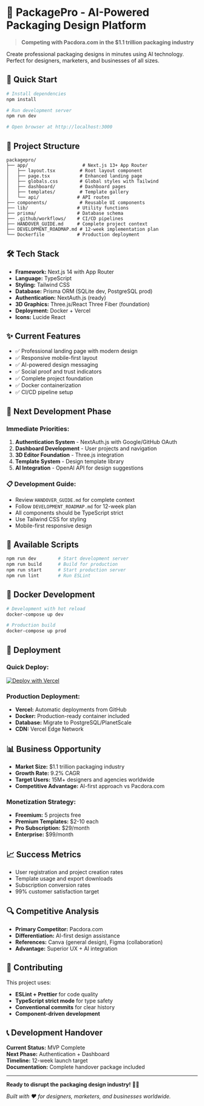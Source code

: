 # 🎨 PackagePro - AI-Powered Packaging Design Platform

> **Competing with Pacdora.com in the $1.1 trillion packaging industry**

Create professional packaging designs in minutes using AI technology. Perfect for designers, marketers, and businesses of all sizes.

## 🚀 Quick Start

```bash
# Install dependencies
npm install

# Run development server
npm run dev

# Open browser at http://localhost:3000
```

## 📁 Project Structure

```
packagepro/
├── app/                    # Next.js 13+ App Router
│   ├── layout.tsx         # Root layout component
│   ├── page.tsx           # Enhanced landing page
│   ├── globals.css        # Global styles with Tailwind
│   ├── dashboard/         # Dashboard pages
│   ├── templates/         # Template gallery
│   └── api/              # API routes
├── components/            # Reusable UI components
├── lib/                  # Utility functions
├── prisma/               # Database schema
├── .github/workflows/    # CI/CD pipelines
├── HANDOVER_GUIDE.md     # Complete project context
├── DEVELOPMENT_ROADMAP.md # 12-week implementation plan
└── Dockerfile            # Production deployment
```

## 🛠️ Tech Stack

- **Framework:** Next.js 14 with App Router
- **Language:** TypeScript
- **Styling:** Tailwind CSS
- **Database:** Prisma ORM (SQLite dev, PostgreSQL prod)
- **Authentication:** NextAuth.js (ready)
- **3D Graphics:** Three.js/React Three Fiber (foundation)
- **Deployment:** Docker + Vercel
- **Icons:** Lucide React

## ✨ Current Features

- ✅ Professional landing page with modern design
- ✅ Responsive mobile-first layout
- ✅ AI-powered design messaging
- ✅ Social proof and trust indicators
- ✅ Complete project foundation
- ✅ Docker containerization
- ✅ CI/CD pipeline setup

## 🎯 Next Development Phase

### **Immediate Priorities:**
1. **Authentication System** - NextAuth.js with Google/GitHub OAuth
2. **Dashboard Development** - User projects and navigation
3. **3D Editor Foundation** - Three.js integration
4. **Template System** - Design template library
5. **AI Integration** - OpenAI API for design suggestions

### **📋 Development Guide:**
- Review `HANDOVER_GUIDE.md` for complete context
- Follow `DEVELOPMENT_ROADMAP.md` for 12-week plan
- All components should be TypeScript strict
- Use Tailwind CSS for styling
- Mobile-first responsive design

## 🔄 Available Scripts

```bash
npm run dev        # Start development server
npm run build      # Build for production
npm run start      # Start production server
npm run lint       # Run ESLint
```

## 🐳 Docker Development

```bash
# Development with hot reload
docker-compose up dev

# Production build
docker-compose up prod
```

## 🚀 Deployment

### **Quick Deploy:**
[![Deploy with Vercel](https://vercel.com/button)](https://vercel.com/new/clone?repository-url=https://github.com/clrt3533/App/tree/packagepro-clean)

### **Production Deployment:**
- **Vercel:** Automatic deployments from GitHub
- **Docker:** Production-ready container included
- **Database:** Migrate to PostgreSQL/PlanetScale
- **CDN:** Vercel Edge Network

## 📊 Business Opportunity

- **Market Size:** $1.1 trillion packaging industry
- **Growth Rate:** 9.2% CAGR
- **Target Users:** 15M+ designers and agencies worldwide
- **Competitive Advantage:** AI-first approach vs Pacdora.com

### **Monetization Strategy:**
- **Freemium:** 5 projects free
- **Premium Templates:** $2-10 each
- **Pro Subscription:** $29/month
- **Enterprise:** $99/month

## 📈 Success Metrics

- User registration and project creation rates
- Template usage and export downloads
- Subscription conversion rates
- 99% customer satisfaction target

## 🔍 Competitive Analysis

- **Primary Competitor:** Pacdora.com
- **Differentiation:** AI-first design assistance
- **References:** Canva (general design), Figma (collaboration)
- **Advantage:** Superior UX + AI integration

## 🤝 Contributing

This project uses:
- **ESLint + Prettier** for code quality
- **TypeScript strict mode** for type safety
- **Conventional commits** for clear history
- **Component-driven development**

## 📞 Development Handover

**Current Status:** MVP Complete  
**Next Phase:** Authentication + Dashboard  
**Timeline:** 12-week launch target  
**Documentation:** Complete handover package included  

---

**Ready to disrupt the packaging design industry!** 🎨✨

*Built with ❤️ for designers, marketers, and businesses worldwide.*
